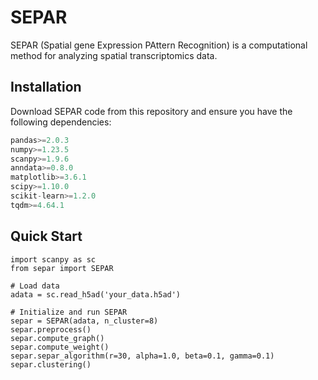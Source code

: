 # SEPAR  

SEPAR (Spatial gene Expression PAttern Recognition) is a computational method for analyzing spatial transcriptomics data.  

## Installation  

Download SEPAR code from this repository and ensure you have the following dependencies:  

```python  
pandas>=2.0.3  
numpy>=1.23.5  
scanpy>=1.9.6  
anndata>=0.8.0  
matplotlib>=3.6.1  
scipy>=1.10.0  
scikit-learn>=1.2.0  
tqdm>=4.64.1
```

## Quick Start

```
import scanpy as sc  
from separ import SEPAR  

# Load data  
adata = sc.read_h5ad('your_data.h5ad')  

# Initialize and run SEPAR  
separ = SEPAR(adata, n_cluster=8)  
separ.preprocess()  
separ.compute_graph()  
separ.compute_weight()  
separ.separ_algorithm(r=30, alpha=1.0, beta=0.1, gamma=0.1)  
separ.clustering()  

```


